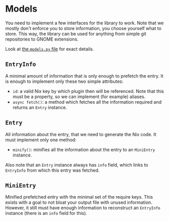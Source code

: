 # Models

You need to implement a few interfaces for the library to work. Note that we
mostly don't enforce you to store information, you choose yourself what to
store. This way, the library can be used for anything from simple git
repositories to GNOME extensions.

Look at [the `models.py` file](https://github.com/PerchunPak/nixpkgs-updaters-library/blob/main/nupd/models.py)
for exact details.

## `EntryInfo`

A minimal amount of information that is only enough to prefetch the entry. It
is enough to implement only these two simple attributes:

- `id`: a valid Nix key by which plugin then will be referenced. Note that this
  must be a property, so we can implement (for example) aliases.
- `async fetch()`: a method which fetches all the information required and
  returns an `Entry` instance.

## `Entry`

All information about the entry, that we need to generate the Nix code. It must
implement only one method:

- `minify()`: minifies all the information about the entry to an `MiniEntry`
  instance.

Also note that an `Entry` instance always has `info` field, which links to
`EntryInfo` from which this entry was fetched.

## `MiniEntry`

Minified prefetched entry with the minimal set of the require keys. This exists
with a goal to not bloat your output file with unused information. However, it
still must have enough information to reconstruct an `EntryInfo` instance
(there is an `info` field for this).

